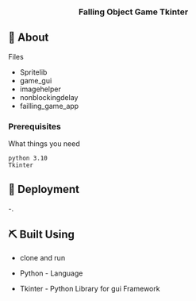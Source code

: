 

<h3 align="center">Falling Object Game Tkinter</h3>

<div align="center">



</div>




## 🧐 About <a name = "about"></a>
Files
- Spritelib
- game_gui
- imagehelper
- nonblockingdelay
- failling_game_app




### Prerequisites

What things you need 

```
python 3.10
Tkinter
```


## 🚀 Deployment <a name = "deployment"></a>

-.

## ⛏️ Built Using <a name = "built_using"></a>
- clone and run


- Python - Language
- Tkinter - Python Library for gui Framework





